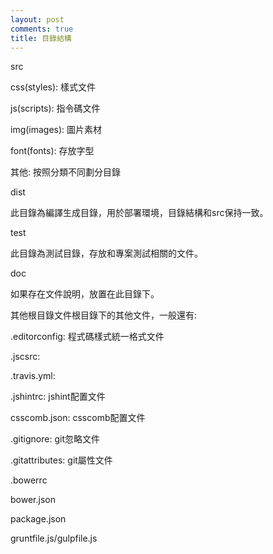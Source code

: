 ```yaml
---
layout: post
comments: true
title: 目錄結構
---
```




src



  css(styles): 樣式文件

  js(scripts): 指令碼文件

  img(images): 圖片素材

  font(fonts): 存放字型

  其他: 按照分類不同劃分目錄



dist



  此目錄為編譯生成目錄，用於部署環境，目錄結構和src保持一致。

test



  此目錄為測試目錄，存放和專案測試相關的文件。

doc



  如果存在文件說明，放置在此目錄下。

其他根目錄文件根目錄下的其他文件，一般還有:



  .editorconfig: 程式碼樣式統一格式文件

  .jscsrc:

  .travis.yml:

  .jshintrc: jshint配置文件

  csscomb.json: csscomb配置文件

  .gitignore: git忽略文件

  .gitattributes: git屬性文件

  .bowerrc

  bower.json

  package.json

  gruntfile.js/gulpfile.js

